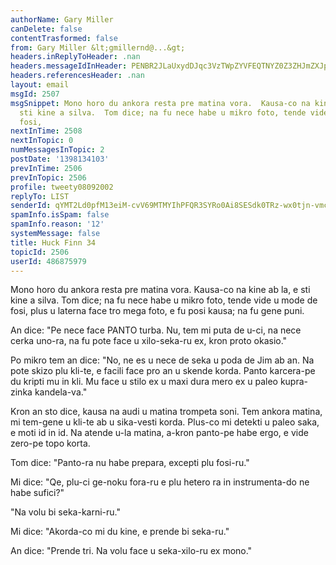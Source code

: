 ```yaml
---
authorName: Gary Miller
canDelete: false
contentTrasformed: false
from: Gary Miller &lt;gmillernd@...&gt;
headers.inReplyToHeader: .nan
headers.messageIdInHeader: PENBR2JLaUxydDJqc3VzTWpZYVFEQTNYZ0Z3ZHJmZXJpWm9GR216RXF4cy1pd1hQOFVrZ0BtYWlsLmdtYWlsLmNvbT4=
headers.referencesHeader: .nan
layout: email
msgId: 2507
msgSnippet: Mono horo du ankora resta pre matina vora.  Kausa-co na kine ab la, e
  sti kine a silva.  Tom dice; na fu nece habe u mikro foto, tende vide u mode de
  fosi,
nextInTime: 2508
nextInTopic: 0
numMessagesInTopic: 2
postDate: '1398134103'
prevInTime: 2506
prevInTopic: 2506
profile: tweety08092002
replyTo: LIST
senderId: qYMT2Ld0pfM13eiM-cvV69MTMYIhPFQR3SYRo0Ai8SESdk0TRz-wx0tjn-vmcuV3LXMLzBV0WIuMO28OjfyG4yxLlufuE7zH
spamInfo.isSpam: false
spamInfo.reason: '12'
systemMessage: false
title: Huck Finn 34
topicId: 2506
userId: 486875979
---
```


Mono horo du ankora resta pre matina vora.  Kausa-co na kine ab la, e
sti kine a silva.  Tom dice; na fu nece habe u mikro foto, tende vide
u mode de fosi, plus u laterna face tro mega foto, e fu posi kausa; na
fu gene puni.

An dice:  "Pe nece face PANTO turba.  Nu, tem mi puta de u-ci, na nece
cerka uno-ra, na fu pote face u xilo-seka-ru ex, kron proto okasio."

Po mikro tem an dice:  "No, ne es u nece de seka u poda de Jim ab an.
Na pote skizo plu kli-te, e facili face pro an u skende korda.  Panto
karcera-pe du kripti mu in kli.  Mu face u stilo ex u maxi dura mero
ex u paleo kupra-zinka kandela-va."

Kron an sto dice, kausa na audi u matina trompeta soni.  Tem ankora
matina, mi tem-gene u kli-te ab u sika-vesti korda.  Plus-co mi
detekti u paleo saka, e moti id in id.  Na atende u-la matina, a-kron
panto-pe habe ergo, e vide zero-pe topo korta.

Tom dice:  "Panto-ra nu habe prepara, excepti plu fosi-ru."

Mi dice:  "Qe, plu-ci ge-noku fora-ru e plu hetero ra in
instrumenta-do ne habe sufici?"

"Na volu bi seka-karni-ru."

Mi dice:  "Akorda-co mi du kine, e prende bi seka-ru."

An dice:  "Prende tri.  Na volu face u seka-xilo-ru ex mono."

